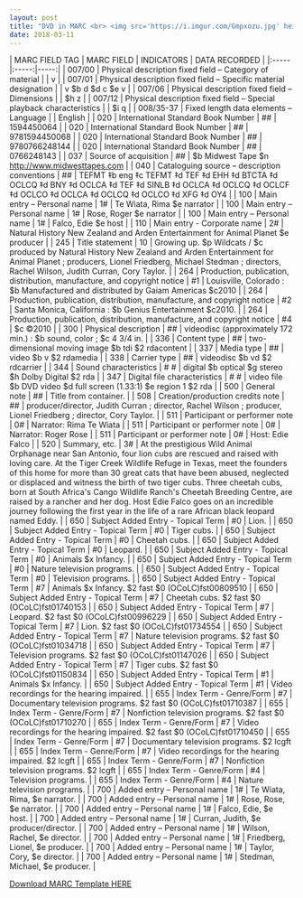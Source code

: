 ```yaml
---
layout: post
title: "DVD in MARC <br> <img src='https://i.imgur.com/Gmpxozu.jpg' height='375' width='225'>"
date: 2018-03-11
---
```



| MARC FIELD TAG | MARC FIELD  | INDICATORS  | DATA RECORDED  |
|:-----|:-----:|-----:|
 | 007/00 | Physical description fixed field – Category of material |   | v |
 | 007/01 | Physical description fixed field – Specific material designation  |   | v $b d $d c $e v |
 | 007/06 | Physical description fixed field – Dimensions  |   | $h z |
 | 007/12 | Physical description fixed field – Special playback characteristics |   | $i q |
 | 008/35-37 | Fixed length data elements – Language  |   | English |
 | 020  | International Standard Book Number  | ##  | 1594450064 |
 | 020  | International Standard Book Number  | ##  | 9781594450068 |
 | 020  | International Standard Book Number  | ##  | 9780766248144 |
 | 020  | International Standard Book Number  | ##  | 0766248143 |
 | 037  | Source of acquisition  | ##  | $b Midwest Tape $n http://www.midwesttapes.com  |
 | 040  | Cataloguing source – description conventions  | ##  |   TEFMT ‡b eng ‡c TEFMT ‡d TEF ‡d EHH ‡d BTCTA ‡d OCLCQ ‡d BNY ‡d OCLCA ‡d TEF ‡d SINLB ‡d OCLCA ‡d OCLCQ ‡d OCLCF ‡d OCLCO ‡d OCLCA ‡d OCLCQ ‡d OCLCO ‡d XFG ‡d OY4  |
 | 100  | Main entry – Personal name  | 1#  | Te Wiata, Rima $e narrator |
 | 100  | Main entry – Personal name  | 1#  | Rose, Roger $e narrator |
 | 100  | Main entry – Personal name  | 1#  | Falco, Edie $e host |
 | 110 | Main entry - Corporate name | 2# | Natural History New Zealand and Arden Entertainment for Animal Planet $e producer  |
 | 245  | Title statement  | 10  | Growing up. $p Wildcats / $c produced by Natural History New Zealand and Arden Entertainment for Animal Planet ; producers, Lionel Friedberg, Michael Stedman ; directors, Rachel Wilson, Judith Curran, Cory Taylor. |
 | 264  | Production, publication, distribution, manufacture, and copyright notice  | #1  | Louisville, Colorado : $b Manufactured and distributed by Gaiam Americas $c2010 |
 | 264  | Production, publication, distribution, manufacture, and copyright notice  | #2 | Santa Monica, California : $b Genius Entertainment $c2010. |
 | 264  | Production, publication, distribution, manufacture, and copyright notice  | #4  | $c ©2010 |
 | 300  | Physical description  | ##  | videodisc (approximately 172 min.) : $b sound, color ; $c 4 3/4 in. |
 | 336  | Content type  | ##  | two-dimensional moving image $b tdi $2 rdacontent |
 | 337  | Media type  | ##  | video $b v $2 rdamedia |
 | 338  | Carrier type  | ##  | videodisc $b vd $2 rdcarrier |
 | 344  | Sound characteristics  | # #  | digital $b optical $g stereo $h Dolby Digital $2 rda  |
 | 347  | Digital file characteristics  | # #  | video file $b DVD video $d full screen (1.33:1) $e region 1 $2 rda |
 | 500  | General note  | ##  | Title from container. |
 | 508  | Creation/production credits note  | ##  | producer/director, Judith Curran ; director, Rachel Wilson ; producer, Lionel Friedberg ; director, Cory Taylor. |
 | 511  | Participant or performer note  | 0#  | Narrator: Rima Te Wiata |
 | 511  | Participant or performer note  | 0# | Narrator: Roger Rose |
 | 511  | Participant or performer note  | 0# | Host: Edie Falco |
 | 520  | Summary, etc.  | 3#  | At the prestigious Wild Animal Orphanage near San Antonio, four lion cubs are rescued and raised with loving care. At the Tiger Creek Wildlife Refuge in Texas, meet the founders of this home for more than 30 great cats that have been abused, neglected or displaced and witness the birth of two tiger cubs. Three cheetah cubs, born at South Africa's Cango Wildlife Ranch's Cheetah Breeding Centre, are raised by a rancher and her dog. Host Edie Falco goes on an incredible journey following the first year in the life of a rare African black leopard named Eddy. |
 | 650 | Subject Added Entry - Topical Term | #0 | Lion. |
 | 650 | Subject Added Entry - Topical Term | #0 | Tiger cubs. |
 | 650 | Subject Added Entry - Topical Term | #0 | Cheetah cubs. |
 | 650 | Subject Added Entry - Topical Term | #0 | Leopard. |
 | 650 | Subject Added Entry - Topical Term | #0 | Animals $x Infancy. |
 | 650 | Subject Added Entry - Topical Term | #0 | Nature television programs. |
 | 650 | Subject Added Entry - Topical Term | #0 | Television programs. |
 | 650 | Subject Added Entry - Topical Term | #7 | Animals $x Infancy. $2 fast $0 (OCoLC)fst00809510 |
 | 650 | Subject Added Entry - Topical Term | #7 | Cheetah cubs. $2 fast $0 (OCoLC)fst01740153 |
 | 650 | Subject Added Entry - Topical Term | #7 | Leopard. $2 fast $0 (OCoLC)fst00996229 |
 | 650 | Subject Added Entry - Topical Term | #7 | Lion. $2 fast $0 (OCoLC)fst01734554 |
 | 650 | Subject Added Entry - Topical Term | #7 | Nature television programs. $2 fast $0 (OCoLC)fst01034718 |
 | 650 | Subject Added Entry - Topical Term | #7 | Television programs. $2 fast $0 (OCoLC)fst01147026 |
 | 650 | Subject Added Entry - Topical Term | #7 | Tiger cubs. $2 fast $0 (OCoLC)fst01150834 |
 | 650 | Subject Added Entry - Topical Term | #1 | Animals $x Infancy. |
 | 650 | Subject Added Entry - Topical Term | #1 | Video recordings for the hearing impaired. |
 | 655 | Index Term - Genre/Form | #7 | Documentary television programs. $2 fast $0 (OCoLC)fst01710387 |
 | 655 | Index Term - Genre/Form | #7 | Nonfiction television programs. $2 fast $0 (OCoLC)fst01710270 |
 | 655 | Index Term - Genre/Form | #7 | Video recordings for the hearing impaired. $2 fast $0 (OCoLC)fst01710450 |
 | 655 | Index Term - Genre/Form | #7 | Documentary television programs. $2 lcgft |
 | 655 | Index Term - Genre/Form | #7 | Video recordings for the hearing impaired. $2 lcgft |
 | 655 | Index Term - Genre/Form | #7 | Nonfiction television programs. $2 lcgft |
 | 655 | Index Term - Genre/Form | #4 | Television programs. |
 | 655 | Index Term - Genre/Form | #4 | Nature television programs. |
 | 700  | Added entry – Personal name  | 1#  | Te Wiata, Rima, $e narrator. |
 | 700  | Added entry – Personal name  | 1#  | Rose, Rose, $e narrator. |
 | 700  | Added entry – Personal name  | 1#  | Falco, Edie, $e host. |
 | 700  | Added entry – Personal name  | 1#  | Curran, Judith, $e producer/director. |
 | 700  | Added entry – Personal name  | 1#  | Wilson, Rachel, $e director. |
 | 700  | Added entry – Personal name  | 1#  | Friedberg, Lionel, $e producer. |
 | 700  | Added entry – Personal name  | 1#  | Taylor, Cory, $e director. |
 | 700  | Added entry – Personal name  | 1#  | Stedman, Michael, $e producer. |

<p><a class="dwnld-btn" href="https://docs.google.com/document/d/1zqEiJ85j6OLSbNTjvHQuhVWHqxrZSb-sQxmEYik202s/edit?usp=sharing" target="_blank">Download MARC Template HERE</a></p>
